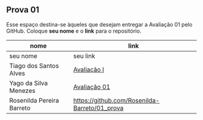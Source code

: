 ## Prova 01

Esse espaço destina-se àqueles que desejam entregar a Avaliação 01 pelo GitHub.
Coloque **seu nome** e o **link** para o repositório.

| nome | link |
| ---  | ---  |
| seu nome | seu link |
|Tiago dos Santos Alves|[Avaliação I](https://github.com/Tiago2332/avaliacao_01)
| Yago da Silva Menezes | [Avaliação 01](https://github.com/yago-menezes/avaliacao_01) |
|Rosenilda Pereira Barreto|https://github.com/Rosenilda-Barreto/01_prova|

